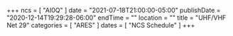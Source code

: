 +++
ncs = [ "AI0Q" ]
date = "2021-07-18T21:00:00-05:00"
publishDate = "2020-12-14T19:29:28-06:00"
endTime = ""
location = ""
title = "UHF/VHF Net 29"
categories = [ "ARES" ]
dates = [ "NCS Schedule" ]
+++
